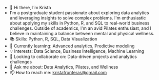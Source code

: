 - 👋 Hi there, I’m Krista
- I'm a postgraduate student passionate about exploring data analytics and leveraging insights to solve complex problems. I'm enthusiastic about applying my skills in Python, R, and SQL to real-world business challenges. Outside of academics, I'm an avid Pilates enthusiast, and I believe in maintaining a balance between mental and physical wellness.
- 📚 Skills: Python, R, SQL, Data Visualization
- 🌱 Currently learning: Advanced analytics, Predictive modeling
- 💡 Interests: Data Science, Business Intelligence, Machine Learning
- 🤝 Looking to collaborate on: Data-driven projects and analytics challenges
- 💬 Ask me about: Data Analytics, Pilates, and Wellness
- 📫 How to reach me: kristafronteras@gmail.com

<!---
kristafronteras/kristafronteras is a ✨ special ✨ repository because its `README.md` (this file) appears on your GitHub profile.
You can click the Preview link to take a look at your changes.
--->
